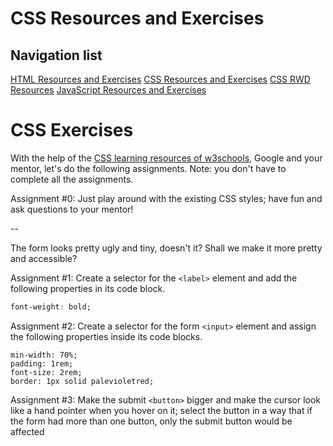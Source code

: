# CSS Resources and Exercises

## Navigation list

[HTML Resources and Exercises](https://github.com/mahdava/pink-programming-futurice-2020/tree/master/01_HTML)
[CSS Resources and Exercises](https://github.com/mahdava/pink-programming-futurice-2020/tree/master/02_CSS)
[CSS RWD Resources](https://github.com/mahdava/pink-programming-futurice-2020/tree/master/02b_CSS%20RWD)
[JavaScript Resources and Exercises](https://github.com/mahdava/pink-programming-futurice-2020/tree/master/03_JavaScript)

# CSS Exercises

With the help of the [CSS learning resources of w3schools](https://www.w3schools.com/css/css_intro.asp), Google and your mentor, let's do the following assignments. Note: you don't have to complete all the assignments.

Assignment #0:
Just play around with the existing CSS styles; have fun and ask questions to your mentor!

--

The form looks pretty ugly and tiny, doesn't it? Shall we make it more pretty and accessible?

Assignment #1: Create a selector for the `<label>` element and add the following properties in its code block.

```css
font-weight: bold;
```

Assignment #2: Create a selector for the form `<input>` element and assign the following properties inside its code blocks.

```
min-width: 70%;
padding: 1rem;
font-size: 2rem;
border: 1px solid palevioletred;
```

Assignment #3: Make the submit `<button>` bigger and make the cursor look like a hand pointer when you hover on it; select the button in a way that if the form had more than one button, only the submit button would be affected

```

```
